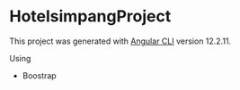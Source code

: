 # HotelsimpangProject

This project was generated with [Angular CLI](https://github.com/angular/angular-cli) version 12.2.11.

Using 
- Boostrap 
